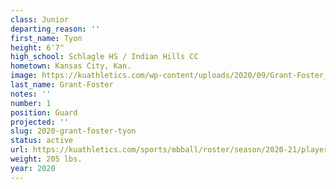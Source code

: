 ```yaml
---
class: Junior
departing_reason: ''
first_name: Tyon
height: 6'7"
high_school: Schlagle HS / Indian Hills CC
hometown: Kansas City, Kan.
image: https://kuathletics.com/wp-content/uploads/2020/09/Grant-Foster_Tyon_09082020-600x500.jpg
last_name: Grant-Foster
notes: ''
number: 1
position: Guard
projected: ''
slug: 2020-grant-foster-tyon
status: active
url: https://kuathletics.com/sports/mbball/roster/season/2020-21/player/157526-2/
weight: 205 lbs.
year: 2020
---
```

